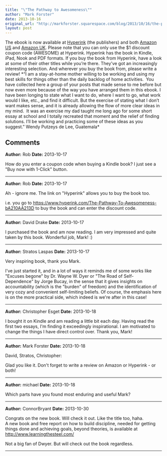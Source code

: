 ```yaml
---
title: "\"The Pathway to Awesomeness\""
author: "Mark Forster"
date: 2013-10-16
original_url: "http://markforster.squarespace.com/blog/2013/10/16/the-pathway-to-awesomeness.html"
layout: post
---
```


The ebook is now available at [Hyperink](https://www.hyperink.com/The-Pathway-To-Awesomeness-bA210AA213D) (the publishers) and both [Amazon US](http://www.amazon.com/The-Pathway-Awesomeness-Mark-Forster-ebook/dp/B00FXGXMPQ/ref=sr\_1\_1?ie=UTF8&qid=1381929284&sr=8-1&keywords=pathway+of+awesomeness) and [Amazon UK](http://www.amazon.co.uk/The-Pathway-Awesomeness-Mark-Forster-ebook/dp/B00FXGXMPQ/ref=sr\_1\_1?ie=UTF8&qid=1381930587&sr=8-1&keywords=pathway+awesomeness). Please note that you can only use the $1 discount coupon code (AWESOME) at Hyperink.
Hyperink has the book in Kindle, iPad, Nook and PDF formats.
If you buy the book from Hyperink, have a look at some of their other titles while you’re there. They’ve got an increasingly interesting selection.
And wherever you buy the book from, please write a review!
\*“I am a stay-at-home mother willing to be working and using my best skills for things other than the daily backlog of home activities.  You have collected here a group of your posts that made sense to me before but now even more because of the way you have arranged them in this ebook. I have been longing to state what I want to do, where I want to go, what work would I like, etc., and find it difficult. But the exercise of stating what I don’t want makes sense, and it is already allowing the flow of more clear ideas in my mind.  It was an exercise my dad taught me long ago for some short essay at school and I totally recreated that moment and the relief of finding solutions. I’ll be working and practicing some of these ideas as you suggest.” Wendy Putzeys de Lee, Guatemala\*

## Comments

**Author:** Rob
**Date:** 2013-10-17

How do you enter a coupon code when buying a Kindle book? I just see a "Buy now with 1-Click" button.

---

**Author:** Rob
**Date:** 2013-10-17

Ah - ignore me. The link on "Hyperink" allows you to buy the book too.   
  
i.e. you go to https://www.hyperink.com/The-Pathway-To-Awesomeness-bA210AA213D to buy the book and can enter the discount code.

---

**Author:** David Drake
**Date:** 2013-10-17

I purchased the book and am now reading. I am very impressed and quite taken by this book. Wonderful job, Mark! :)

---

**Author:** Stratos Laspas
**Date:** 2013-10-17

Very inspiring book, thank you Mark.  
  
I've just started it, and in a lot of ways it reminds me of some works like "Excuses begone" by Dr. Wayne W. Dyer or "The Road of Self-Dependence" by Jorge Bucay, in the sense that it gives insights on accountability (which is the "burden" of freedom) and the identification of very cozy and convenient self-limiting beliefs. Of course, the emphasis here is on the more practical side, which indeed is we're after in this case!

---

**Author:** Christopher Esget
**Date:** 2013-10-18

I bought it on Kindle and am reading a little bit each day. Having read the first two essays, I'm finding it exceedingly inspirational. I am motivated to change the things I have direct control over. Thank you, Mark!

---

**Author:** Mark Forster
**Date:** 2013-10-18

David, Stratos, Christopher:  
  
Glad you like it. Don't forget to write a review on Amazon or Hyperink - or both!

---

**Author:** michael
**Date:** 2013-10-18

Which parts have you found most enduring and useful Mark?

---

**Author:** ConnorBryant
**Date:** 2013-10-30

Congrats on the new book. Will check it out. Like the title too, haha.  
A new book and free report on how to build discipline, needed for getting things done and achieving goals, beyond theories, is available at  
<http://www.learningthesteel.com/>  
  
Not a big fan of Dwyer. But will check out the book regardless.

---
